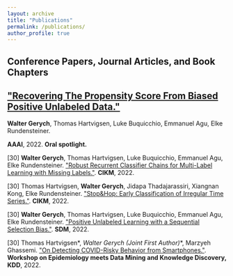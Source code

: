 ```yaml
---
layout: archive
title: "Publications"
permalink: /publications/
author_profile: true
---
```


## Conference Papers, Journal Articles, and Book Chapters

## ["Recovering The Propensity Score From Biased Positive Unlabeled Data."](https://doi.org/10.1609/aaai.v36i6.20624)
**Walter Gerych**, Thomas Hartvigsen, Luke Buquicchio, Emmanuel Agu, Elke Rundensteiner.

 **AAAI**, 2022. **Oral spotlight.**

[30] **Walter Gerych**, Thomas Hartvigsen, Luke Buquicchio, Emmanuel Agu, Elke Rundensteiner.  ["Robust Recurrent Classifier Chains for Multi-Label Learning with Missing Labels."](https://dl.acm.org/doi/abs/10.1145/3511808.3557438). **CIKM**, 2022.

[30] Thomas Hartvigsen, **Walter Gerych**, Jidapa Thadajarassiri, Xiangnan Kong, Elke Rundensteiner.   ["Stop&Hop: Early Classification of Irregular Time Series."](https://dl.acm.org/doi/abs/10.1145/3511808.3557460). **CIKM**, 2022.

[30] **Walter Gerych**, Thomas Hartvigsen, Luke Buquicchio, Emmanuel Agu, Elke Rundensteiner.  ["Positive Unlabeled Learning with a Sequential Selection Bias."](https://epubs.siam.org/doi/pdf/10.1137/1.9781611977172.3). **SDM**, 2022.

[30] Thomas Hartvigsen*, **Walter Gerych* (Joint First Author)**, Marzyeh Ghassemi.  ["On Detecting COVID-Risky Behavior from Smartphones."](https://epubs.siam.org/doi/pdf/10.1137/1.9781611977172.3). **Workshop on Epidemiology meets Data Mining and Knowledge Discovery, KDD**, 2022.



<!-- ---
layout: archive
title: "Publications"
permalink: /publications/
author_profile: true
---

{% if author.googlescholar %}
  You can also find my articles on <u><a href="{{author.googlescholar}}">my Google Scholar profile</a>.</u>
{% endif %}

{% include base_path %}

{% for post in site.publications reversed %}
  {% include archive-single.html %}
{% endfor %} -->
